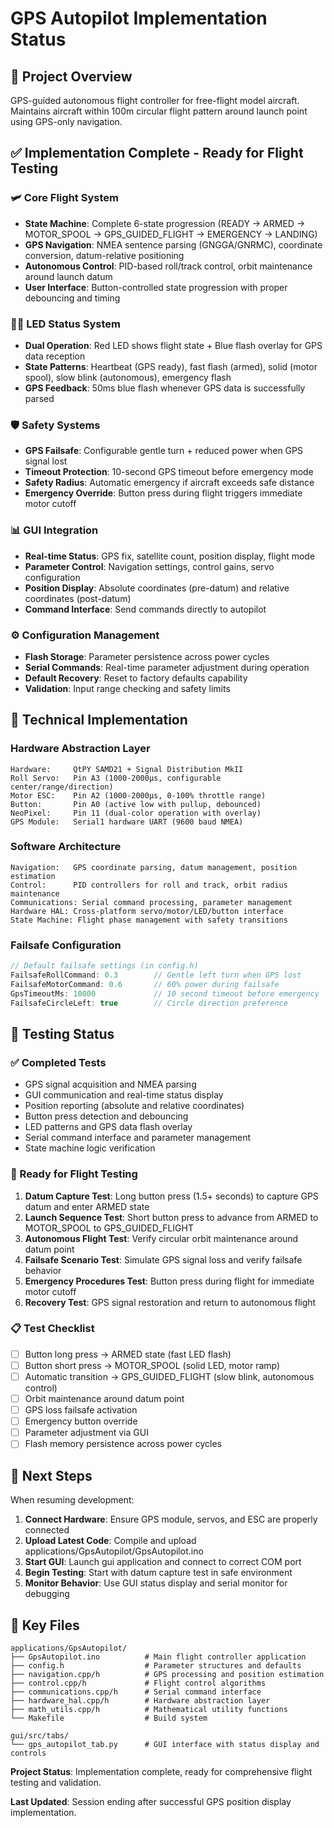 # GPS Autopilot Implementation Status

## 🎯 Project Overview
GPS-guided autonomous flight controller for free-flight model aircraft. Maintains aircraft within 100m circular flight pattern around launch point using GPS-only navigation.

## ✅ Implementation Complete - Ready for Flight Testing

### 🛩️ Core Flight System
- **State Machine**: Complete 6-state progression (READY → ARMED → MOTOR_SPOOL → GPS_GUIDED_FLIGHT → EMERGENCY → LANDING)
- **GPS Navigation**: NMEA sentence parsing (GNGGA/GNRMC), coordinate conversion, datum-relative positioning
- **Autonomous Control**: PID-based roll/track control, orbit maintenance around launch datum
- **User Interface**: Button-controlled state progression with proper debouncing and timing

### 🔴🔵 LED Status System
- **Dual Operation**: Red LED shows flight state + Blue flash overlay for GPS data reception
- **State Patterns**: Heartbeat (GPS ready), fast flash (armed), solid (motor spool), slow blink (autonomous), emergency flash
- **GPS Feedback**: 50ms blue flash whenever GPS data is successfully parsed

### 🛡️ Safety Systems
- **GPS Failsafe**: Configurable gentle turn + reduced power when GPS signal lost
- **Timeout Protection**: 10-second GPS timeout before emergency mode
- **Safety Radius**: Automatic emergency if aircraft exceeds safe distance
- **Emergency Override**: Button press during flight triggers immediate motor cutoff

### 📊 GUI Integration
- **Real-time Status**: GPS fix, satellite count, position display, flight mode
- **Parameter Control**: Navigation settings, control gains, servo configuration
- **Position Display**: Absolute coordinates (pre-datum) and relative coordinates (post-datum)
- **Command Interface**: Send commands directly to autopilot

### ⚙️ Configuration Management
- **Flash Storage**: Parameter persistence across power cycles
- **Serial Commands**: Real-time parameter adjustment during operation
- **Default Recovery**: Reset to factory defaults capability
- **Validation**: Input range checking and safety limits

## 🔧 Technical Implementation

### Hardware Abstraction Layer
```
Hardware:     QtPY SAMD21 + Signal Distribution MkII
Roll Servo:   Pin A3 (1000-2000μs, configurable center/range/direction)
Motor ESC:    Pin A2 (1000-2000μs, 0-100% throttle range)
Button:       Pin A0 (active low with pullup, debounced)
NeoPixel:     Pin 11 (dual-color operation with overlay)
GPS Module:   Serial1 hardware UART (9600 baud NMEA)
```

### Software Architecture
```
Navigation:   GPS coordinate parsing, datum management, position estimation
Control:      PID controllers for roll and track, orbit radius maintenance
Communications: Serial command processing, parameter management
Hardware HAL: Cross-platform servo/motor/LED/button interface
State Machine: Flight phase management with safety transitions
```

### Failsafe Configuration
```cpp
// Default failsafe settings (in config.h)
FailsafeRollCommand: 0.3        // Gentle left turn when GPS lost
FailsafeMotorCommand: 0.6       // 60% power during failsafe
GpsTimeoutMs: 10000             // 10 second timeout before emergency
FailsafeCircleLeft: true        // Circle direction preference
```

## 🧪 Testing Status

### ✅ Completed Tests
- GPS signal acquisition and NMEA parsing
- GUI communication and real-time status display
- Position reporting (absolute and relative coordinates)
- Button press detection and debouncing
- LED patterns and GPS data flash overlay
- Serial command interface and parameter management
- State machine logic verification

### 🔄 Ready for Flight Testing
1. **Datum Capture Test**: Long button press (1.5+ seconds) to capture GPS datum and enter ARMED state
2. **Launch Sequence Test**: Short button press to advance from ARMED to MOTOR_SPOOL to GPS_GUIDED_FLIGHT
3. **Autonomous Flight Test**: Verify circular orbit maintenance around datum point
4. **Failsafe Scenario Test**: Simulate GPS signal loss and verify failsafe behavior
5. **Emergency Procedures Test**: Button press during flight for immediate motor cutoff
6. **Recovery Test**: GPS signal restoration and return to autonomous flight

### 📋 Test Checklist
- [ ] Button long press → ARMED state (fast LED flash)
- [ ] Button short press → MOTOR_SPOOL (solid LED, motor ramp)
- [ ] Automatic transition → GPS_GUIDED_FLIGHT (slow blink, autonomous control)
- [ ] Orbit maintenance around datum point
- [ ] GPS loss failsafe activation
- [ ] Emergency button override
- [ ] Parameter adjustment via GUI
- [ ] Flash memory persistence across power cycles

## 🚀 Next Steps
When resuming development:
1. **Connect Hardware**: Ensure GPS module, servos, and ESC are properly connected
2. **Upload Latest Code**: Compile and upload applications/GpsAutopilot/GpsAutopilot.ino
3. **Start GUI**: Launch gui application and connect to correct COM port
4. **Begin Testing**: Start with datum capture test in safe environment
5. **Monitor Behavior**: Use GUI status display and serial monitor for debugging

## 📁 Key Files
```
applications/GpsAutopilot/
├── GpsAutopilot.ino          # Main flight controller application
├── config.h                  # Parameter structures and defaults
├── navigation.cpp/h          # GPS processing and position estimation
├── control.cpp/h             # Flight control algorithms
├── communications.cpp/h      # Serial command interface
├── hardware_hal.cpp/h        # Hardware abstraction layer
├── math_utils.cpp/h          # Mathematical utility functions
└── Makefile                  # Build system

gui/src/tabs/
└── gps_autopilot_tab.py      # GUI interface with status display and controls
```

**Project Status**: Implementation complete, ready for comprehensive flight testing and validation.

**Last Updated**: Session ending after successful GPS position display implementation.